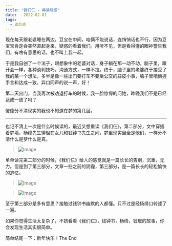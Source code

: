 ```yaml
---
title: "我们仨 - 再读后感"
date:   2022-02-01
tags:
  - 读后感
---
```


现在每天跟老婆睡在两边，豆宝在中间，咱俩不能说话，连悄悄话也不行，因为豆宝宝肯定会突然直起身来，疑惑的看着我们。用听不见，但是看得懂的眼神警告我们，有啥有意思的话，也不叫上我一起。

于是我自创了一个法子，跟想象中的老婆对话，身子躺在那一动不动，脑子里，跟开会一样，各种谈判技巧，沟通方式，一样不拉。终于，脑子里的老婆终于接受了我的某一个想法，多半是像一些出门要打车不要坐公交的蒜皮小事，脑子里咱俩握手言和达成一致，异口同声的说一声，好！

第二天出门，当我再次被劝退打车的时候，我一脸惊愕的问她，昨晚我们不是已经达成一致了吗？

傻傻分不清现实的我也不知道在梦的第几层。

-----

也记不清上一次是什么时候读的，最近又想重读《我们仨》，第二部分，文中穿插着梦境，杨绛先生徘徊在女儿和钱钟书先生之间，梦里现实里全是他们，一样分不清什么是梦什么是真。

> ![Image](/2022-02-01-after-reading-we-three/1.png)

单单读完第二部分的时候，《我们仨》给人的感觉就是一篇长长的告别，沉重，无力。但是到了第三部分，文章一扫之前的阴霾，第三部分，是一篇长长的轻松愉快的追忆。

> ![Image](/2022-02-01-after-reading-we-three/2.png)

> ![Image](/2022-02-01-after-reading-we-three/3.png)

至于第三部分是多有意思？接触过钱钟书幽默的人都懂。只不过是经杨绛口转述了一遍。

如果你觉得生活太复杂了，不妨看看《我们仨》，钱钟书，杨绛，钱瑗的故事，你会发现生活其实很简单。

简单结尾一下：新年快乐！The End